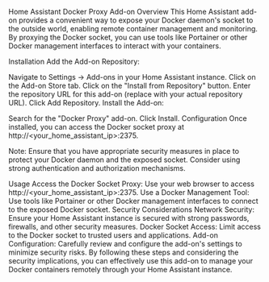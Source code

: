 Home Assistant Docker Proxy Add-on
Overview
This Home Assistant add-on provides a convenient way to expose your Docker daemon's socket to the outside world, enabling remote container management and monitoring. By proxying the Docker socket, you can use tools like Portainer or other Docker management interfaces to interact with your containers.

Installation
Add the Add-on Repository:

Navigate to Settings -> Add-ons in your Home Assistant instance.
Click on the Add-on Store tab.
Click on the "Install from Repository" button.
Enter the repository URL for this add-on (replace with your actual repository URL).
Click Add Repository.
Install the Add-on:

Search for the "Docker Proxy" add-on.
Click Install.
Configuration
Once installed, you can access the Docker socket proxy at http://<your_home_assistant_ip>:2375.

Note: Ensure that you have appropriate security measures in place to protect your Docker daemon and the exposed socket. Consider using strong authentication and authorization mechanisms.

Usage
Access the Docker Socket Proxy:
Use your web browser to access http://<your_home_assistant_ip>:2375.
Use a Docker Management Tool:
Use tools like Portainer or other Docker management interfaces to connect to the exposed Docker socket.
Security Considerations
Network Security: Ensure your Home Assistant instance is secured with strong passwords, firewalls, and other security measures.
Docker Socket Access: Limit access to the Docker socket to trusted users and applications.
Add-on Configuration: Carefully review and configure the add-on's settings to minimize security risks.
By following these steps and considering the security implications, you can effectively use this add-on to manage your Docker containers remotely through your Home Assistant instance.
